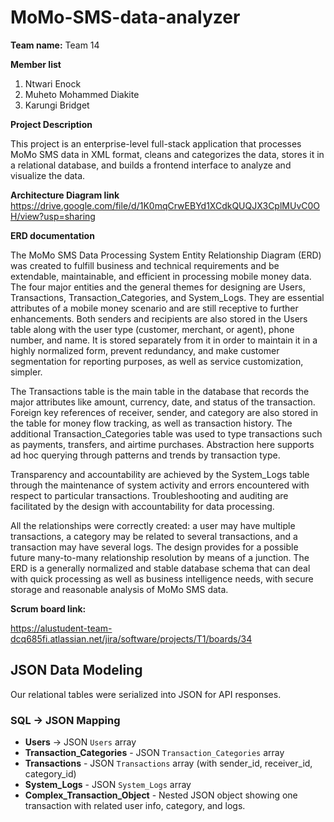 # MoMo-SMS-data-analyzer

**Team name:**
Team 14

**Member list**

1. Ntwari Enock
2. Muheto Mohammed Diakite
3. Karungi Bridget

**Project Description**

This project is an enterprise-level full-stack application that processes MoMo SMS data in XML format, cleans and categorizes the data, stores it in a relational database, and builds a frontend interface to analyze and visualize the data.

**Architecture Diagram link**
https://drive.google.com/file/d/1K0mqCrwEBYd1XCdkQUQJX3CplMUvC0OH/view?usp=sharing

**ERD documentation**

The MoMo SMS Data Processing System Entity Relationship Diagram (ERD) was created to fulfill business and technical requirements and be extendable, maintainable, and efficient in processing mobile money data. The four major entities and the general themes for designing are Users, Transactions, Transaction_Categories, and System_Logs. They are essential attributes of a mobile money scenario and are still receptive to further enhancements.
Both senders and recipients are also stored in the Users table along with the user type (customer, merchant, or agent), phone number, and name. It is stored separately from it in order to maintain it in a highly normalized form, prevent redundancy, and make customer segmentation for reporting purposes, as well as service customization, simpler.

The Transactions table is the main table in the database that records the major attributes like amount, currency, date, and status of the transaction. Foreign key references of receiver, sender, and category are also stored in the table for money flow tracking, as well as transaction history.
The additional Transaction_Categories table was used to type transactions such as payments, transfers, and airtime purchases. Abstraction here supports ad hoc querying through patterns and trends by transaction type.

Transparency and accountability are achieved by the System_Logs table through the maintenance of system activity and errors encountered with respect to particular transactions. Troubleshooting and auditing are facilitated by the design with accountability for data processing.

All the relationships were correctly created: a user may have multiple transactions, a category may be related to several transactions, and a transaction may have several logs. The design provides for a possible future many-to-many relationship resolution by means of a junction. The ERD is a generally normalized and stable database schema that can deal with quick processing as well as business intelligence needs, with secure storage and reasonable analysis of MoMo SMS data.




**Scrum board link:**

https://alustudent-team-dcq685fi.atlassian.net/jira/software/projects/T1/boards/34


## JSON Data Modeling
Our relational tables were serialized into JSON for API responses.  

### SQL → JSON Mapping
- **Users** → JSON `Users` array  
- **Transaction_Categories** - JSON `Transaction_Categories` array  
- **Transactions** - JSON `Transactions` array (with sender_id, receiver_id, category_id)  
- **System_Logs** - JSON `System_Logs` array  
- **Complex_Transaction_Object** - Nested JSON object showing one transaction with related user info, category, and logs.   
